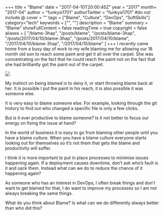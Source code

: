 +++
title = "Blame"
date = "2017-04-10T20:00:45Z"
year = "2017"
month= "2017-04"
author = "funkysi1701"
authorTwitter = "funkysi1701" #do not include @
cover = ""
tags = ["Blame", "Culture", "DevOps",  "SoftSkills"]
category="tech"
keywords = ["", ""]
description =  "Blame"
summary = "Blame"
showFullContent = false
readingTime = true
copyright = false
aliases = [
    "/blame-3hap",
    "/posts/blame",
    "/posts/blame-3hap",
    "/posts/2017/04/10/blame-3hap",
    "/posts/2017/04/10/blame",
    "/2017/04/10/blame-3hap",
    "/2017/04/10/blame"
]
+++
I recently came home from a busy day of work to my wife blaming me for allowing our 18 month old son to reach some paint and get it all over the carpet. She was concentrating on the fact that he could reach the paint not on the fact that she had brilliantly got the paint out of the carpet.

![](https://storageaccountblog9f5d.blob.core.windows.net/blazor/wp-content/uploads/2017/04/blame-shifting.jpg?resize=300%2C300&ssl=1)

My instinct on being blamed is to deny it, or start throwing blame back at her. It is possible I put the paint in his reach, it is also possible it was someone else.

It is very easy to blame someone else. For example, looking through the git history to find out who changed a specific file is only a few clicks.

But is it ever productive to blame someone? Is it not better to focus our energy on fixing the issue at hand?

In the world of business it is easy to go from blaming other people until you have a blame culture. When you have a blame culture everyone starts looking out for themselves so it’s not them that gets the blame and productivity will suffer.

I think it is more important to put in place​ processes to minimise issues happening again. If a deployment causes downtime, don’t ask who’s fault is it and sack them. Instead what can we do to reduce the chance of it happening again?

As someone who has an interest in DevOps, I often break things and don’t want to get blamed for that, I do want to improve my processes so I am not always breaking the same things.

What do you think about Blame? Is what can we do differently always better than who did this?
